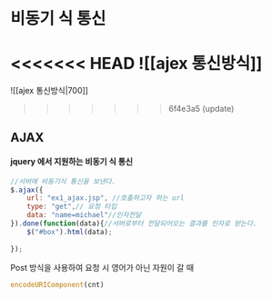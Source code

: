 # 비동기 식 통신
<<<<<<< HEAD
![[ajex 통신방식]]
=======
![[ajex 통신방식|700]]
>>>>>>> 6f4e3a5 (update)
## AJAX
#### jquery 에서 지원하는 비동기 식 통신
```js
//서버에 비동기식 통신을 보낸다.
$.ajax({
	url: "ex1_ajax.jsp", //호출하고자 하는 url
	type: "get",// 요청 타입
	data: "name=michael"//인자전달
}).done(function(data){//서버로부터 전달되어오는 결과를 인자로 받는다.
	$("#box").html(data);
					
});
```
Post 방식을 사용하여 요청 시 영어가 아닌 자원이 갈 때
```js
encodeURIComponent(cnt)
```